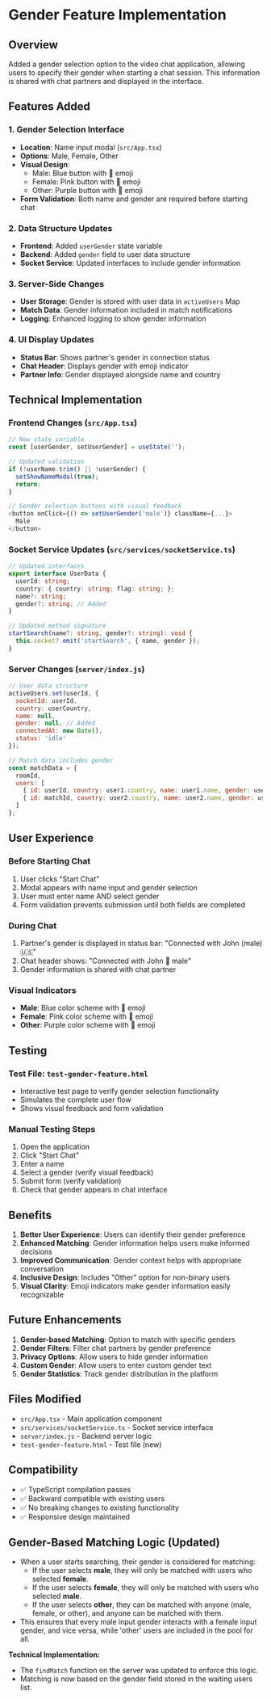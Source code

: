 # Gender Feature Implementation

## Overview
Added a gender selection option to the video chat application, allowing users to specify their gender when starting a chat session. This information is shared with chat partners and displayed in the interface.

## Features Added

### 1. Gender Selection Interface
- **Location**: Name input modal (`src/App.tsx`)
- **Options**: Male, Female, Other
- **Visual Design**: 
  - Male: Blue button with 👨 emoji
  - Female: Pink button with 👩 emoji  
  - Other: Purple button with 🧑 emoji
- **Form Validation**: Both name and gender are required before starting chat

### 2. Data Structure Updates
- **Frontend**: Added `userGender` state variable
- **Backend**: Added `gender` field to user data structure
- **Socket Service**: Updated interfaces to include gender information

### 3. Server-Side Changes
- **User Storage**: Gender is stored with user data in `activeUsers` Map
- **Match Data**: Gender information included in match notifications
- **Logging**: Enhanced logging to show gender information

### 4. UI Display Updates
- **Status Bar**: Shows partner's gender in connection status
- **Chat Header**: Displays gender with emoji indicator
- **Partner Info**: Gender displayed alongside name and country

## Technical Implementation

### Frontend Changes (`src/App.tsx`)
```typescript
// New state variable
const [userGender, setUserGender] = useState('');

// Updated validation
if (!userName.trim() || !userGender) {
  setShowNameModal(true);
  return;
}

// Gender selection buttons with visual feedback
<button onClick={() => setUserGender('male')} className={...}>
  Male
</button>
```

### Socket Service Updates (`src/services/socketService.ts`)
```typescript
// Updated interfaces
export interface UserData {
  userId: string;
  country: { country: string; flag: string; };
  name?: string;
  gender?: string; // Added
}

// Updated method signature
startSearch(name?: string, gender?: string): void {
  this.socket?.emit('startSearch', { name, gender });
}
```

### Server Changes (`server/index.js`)
```javascript
// User data structure
activeUsers.set(userId, {
  socketId: userId,
  country: userCountry,
  name: null,
  gender: null, // Added
  connectedAt: new Date(),
  status: 'idle'
});

// Match data includes gender
const matchData = {
  roomId,
  users: [
    { id: userId, country: user1.country, name: user1.name, gender: user1.gender },
    { id: matchId, country: user2.country, name: user2.name, gender: user2.gender }
  ]
};
```

## User Experience

### Before Starting Chat
1. User clicks "Start Chat"
2. Modal appears with name input and gender selection
3. User must enter name AND select gender
4. Form validation prevents submission until both fields are completed

### During Chat
1. Partner's gender is displayed in status bar: "Connected with John (male) 🇺🇸"
2. Chat header shows: "Connected with John 👨 male"
3. Gender information is shared with chat partner

### Visual Indicators
- **Male**: Blue color scheme with 👨 emoji
- **Female**: Pink color scheme with 👩 emoji  
- **Other**: Purple color scheme with 🧑 emoji

## Testing

### Test File: `test-gender-feature.html`
- Interactive test page to verify gender selection functionality
- Simulates the complete user flow
- Shows visual feedback and form validation

### Manual Testing Steps
1. Open the application
2. Click "Start Chat"
3. Enter a name
4. Select a gender (verify visual feedback)
5. Submit form (verify validation)
6. Check that gender appears in chat interface

## Benefits

1. **Better User Experience**: Users can identify their gender preference
2. **Enhanced Matching**: Gender information helps users make informed decisions
3. **Improved Communication**: Gender context helps with appropriate conversation
4. **Inclusive Design**: Includes "Other" option for non-binary users
5. **Visual Clarity**: Emoji indicators make gender information easily recognizable

## Future Enhancements

1. **Gender-based Matching**: Option to match with specific genders
2. **Gender Filters**: Filter chat partners by gender preference
3. **Privacy Options**: Allow users to hide gender information
4. **Custom Gender**: Allow users to enter custom gender text
5. **Gender Statistics**: Track gender distribution in the platform

## Files Modified

- `src/App.tsx` - Main application component
- `src/services/socketService.ts` - Socket service interface
- `server/index.js` - Backend server logic
- `test-gender-feature.html` - Test file (new)

## Compatibility

- ✅ TypeScript compilation passes
- ✅ Backward compatible with existing users
- ✅ No breaking changes to existing functionality
- ✅ Responsive design maintained

## Gender-Based Matching Logic (Updated)

- When a user starts searching, their gender is considered for matching:
  - If the user selects **male**, they will only be matched with users who selected **female**.
  - If the user selects **female**, they will only be matched with users who selected **male**.
  - If the user selects **other**, they can be matched with anyone (male, female, or other), and anyone can be matched with them.
- This ensures that every male input gender interacts with a female input gender, and vice versa, while 'other' users are included in the pool for all.

**Technical Implementation:**
- The `findMatch` function on the server was updated to enforce this logic.
- Matching is now based on the gender field stored in the waiting users list.
